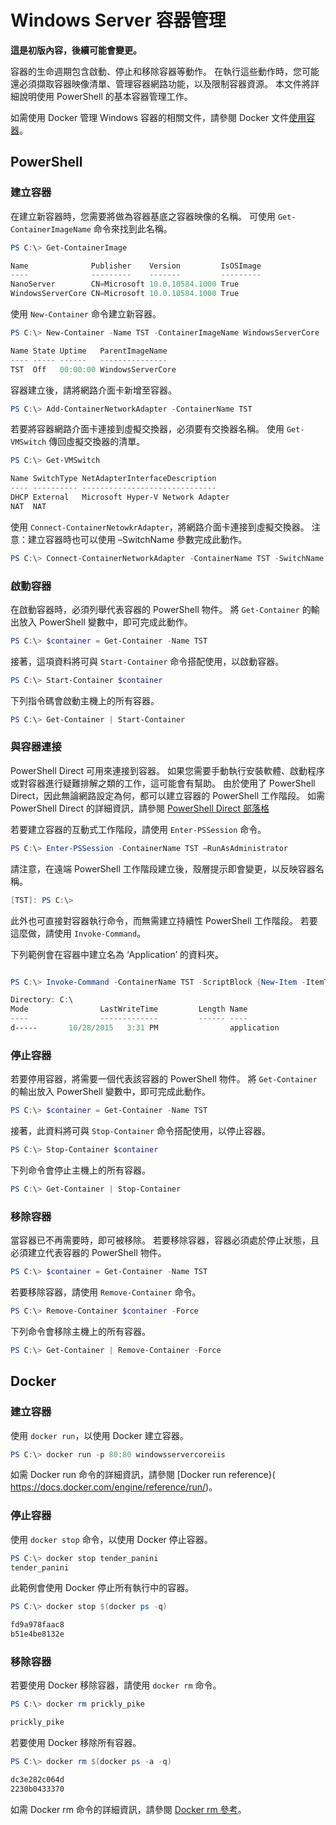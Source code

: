 # Windows Server 容器管理

**這是初版內容，後續可能會變更。**

容器的生命週期包含啟動、停止和移除容器等動作。 在執行這些動作時，您可能還必須擷取容器映像清單、管理容器網路功能，以及限制容器資源。 本文件將詳細說明使用 PowerShell 的基本容器管理工作。

如需使用 Docker 管理 Windows 容器的相關文件，請參閱 Docker 文件[使用容器](https://docs.docker.com/userguide/usingdocker/)。

## PowerShell

### 建立容器

在建立新容器時，您需要將做為容器基底之容器映像的名稱。 可使用 `Get-ContainerImageName` 命令來找到此名稱。

```powershell
PS C:\> Get-ContainerImage

Name              Publisher    Version         IsOSImage
----              ---------    -------         ---------
NanoServer        CN=Microsoft 10.0.10584.1000 True
WindowsServerCore CN=Microsoft 10.0.10584.1000 True
```

使用 `New-Container` 命令建立新容器。

```powershell
PS C:\> New-Container -Name TST -ContainerImageName WindowsServerCore

Name State Uptime   ParentImageName
---- ----- ------   ---------------
TST  Off   00:00:00 WindowsServerCore
```

容器建立後，請將網路介面卡新增至容器。

```powershell
PS C:\> Add-ContainerNetworkAdapter -ContainerName TST
```

若要將容器網路介面卡連接到虛擬交換器，必須要有交換器名稱。 使用 `Get-VMSwitch` 傳回虛擬交換器的清單。

```powershell
PS C:\> Get-VMSwitch

Name SwitchType NetAdapterInterfaceDescription
---- ---------- ------------------------------
DHCP External   Microsoft Hyper-V Network Adapter
NAT  NAT
```

使用 `Connect-ContainerNetowkrAdapter`，將網路介面卡連接到虛擬交換器。 注意：建立容器時也可以使用 –SwitchName 參數完成此動作。

```powershell
PS C:\> Connect-ContainerNetworkAdapter -ContainerName TST -SwitchName NAT
```

### 啟動容器

在啟動容器時，必須列舉代表容器的 PowerShell 物件。 將 `Get-Container` 的輸出放入 PowerShell 變數中，即可完成此動作。

```powershell
PS C:\> $container = Get-Container -Name TST
```

接著，這項資料將可與 `Start-Container` 命令搭配使用，以啟動容器。

```powershell
PS C:\> Start-Container $container
```

下列指令碼會啟動主機上的所有容器。

```powershell
PS C:\> Get-Container | Start-Container
```

### 與容器連接

PowerShell Direct 可用來連接到容器。 如果您需要手動執行安裝軟體、啟動程序或對容器進行疑難排解之類的工作，這可能會有幫助。 由於使用了 PowerShell Direct，因此無論網路設定為何，都可以建立容器的 PowerShell 工作階段。 如需 PowerShell Direct 的詳細資訊，請參閱 [PowerShell Direct 部落格](http://blogs.technet.com/b/virtualization/archive/2015/05/14/powershell-direct-running-powershell-inside-a-virtual-machine-from-the-hyper-v-host.aspx)

若要建立容器的互動式工作階段，請使用 `Enter-PSSession` 命令。

 ```powershell
PS C:\> Enter-PSSession -ContainerName TST –RunAsAdministrator
 ```

請注意，在遠端 PowerShell 工作階段建立後，殼層提示即會變更，以反映容器名稱。

```powershell
[TST]: PS C:\>
```

此外也可直接對容器執行命令，而無需建立持續性 PowerShell 工作階段。 若要這麼做，請使用 `Invoke-Command`。

下列範例會在容器中建立名為 ‘Application’ 的資料夾。

```powershell

PS C:\> Invoke-Command -ContainerName TST -ScriptBlock {New-Item -ItemType Directory -Path c:\application }

Directory: C:\
Mode                LastWriteTime         Length Name                                                 PSComputerName
----                -------------         ------ ----                                                 --------------
d-----       10/28/2015   3:31 PM                application                                          TST
```

### 停止容器

若要停用容器，將需要一個代表該容器的 PowerShell 物件。 將 `Get-Container` 的輸出放入 PowerShell 變數中，即可完成此動作。

```powershell
PS C:\> $container = Get-Container -Name TST
```

接著，此資料將可與 `Stop-Container` 命令搭配使用，以停止容器。

```powershell
PS C:\> Stop-Container $container
```

下列命令會停止主機上的所有容器。

```powershell
PS C:\> Get-Container | Stop-Container
```

### 移除容器

當容器已不再需要時，即可被移除。 若要移除容器，容器必須處於停止狀態，且必須建立代表容器的 PowerShell 物件。

```powershell
PS C:\> $container = Get-Container -Name TST
```

若要移除容器，請使用 `Remove-Container` 命令。

```powershell
PS C:\> Remove-Container $container -Force
```

下列命令會移除主機上的所有容器。

```powershell
PS C:\> Get-Container | Remove-Container -Force
```

## Docker

### 建立容器

使用 `docker run`，以使用 Docker 建立容器。

```powershell
PS C:\> docker run -p 80:80 windowsservercoreiis
```

如需 Docker run 命令的詳細資訊，請參閱 [Docker run reference}( https://docs.docker.com/engine/reference/run/)。

### 停止容器

使用 `docker stop` 命令，以使用 Docker 停止容器。

```powershell
PS C:\> docker stop tender_panini
tender_panini
```

此範例會使用 Docker 停止所有執行中的容器。

```powershell
PS C:\> docker stop $(docker ps -q)

fd9a978faac8
b51e4be8132e
```

### 移除容器

若要使用 Docker 移除容器，請使用 `docker rm` 命令。

```powershell
PS C:\> docker rm prickly_pike

prickly_pike
```

若要使用 Docker 移除所有容器。

```powershell
PS C:\> docker rm $(docker ps -a -q)

dc3e282c064d
2230b0433370
```

如需 Docker rm 命令的詳細資訊，請參閱 [Docker rm 參考](https://docs.docker.com/engine/reference/commandline/rm/)。





